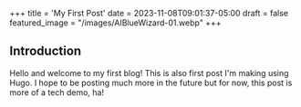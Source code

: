 +++
title = 'My First Post'
date = 2023-11-08T09:01:37-05:00
draft = false
featured_image = "/images/AIBlueWizard-01.webp"
+++

## Introduction

Hello and welcome to my first blog! This is also first post I'm making using Hugo. I hope to be posting much more in the future but for now, this post is more of a tech demo, ha!